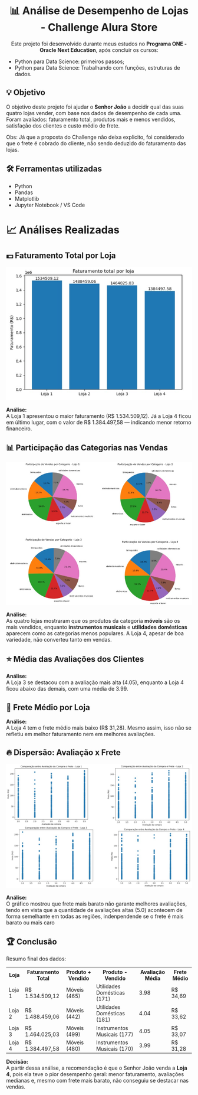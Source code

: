 <h1 align="center">📊 Análise de Desempenho de Lojas - Challenge Alura Store</h1> <p align="center"> Este projeto foi desenvolvido durante meus estudos no <strong>Programa ONE - Oracle Next Education</strong>, após concluir os cursos:<br> <ul> <li>Python para Data Science: primeiros passos;</li> <li>Python para Data Science: Trabalhando com funções, estruturas de dados.</li> </ul> </p>
<h2>💡 Objetivo</h2> 
<p>O objetivo deste projeto foi ajudar o <strong>Senhor João</strong> a decidir qual das suas quatro lojas vender, com base nos dados de desempenho de cada uma. Foram avaliados: faturamento total, produtos mais e menos vendidos, satisfação dos clientes e custo médio de frete.</p>
<p> Obs: Já que a proposta do Challenge não deixa explicito, foi considerado que o frete é cobrado do cliente, não sendo deduzido do faturamento das lojas.</p>

<h2>🛠️ Ferramentas utilizadas</h2> <ul> <li>Python</li> <li>Pandas</li> <li>Matplotlib</li> <li>Jupyter Notebook / VS Code </li> </ul>

<h1>📈 Análises Realizadas</h1> 
<h2>💵 Faturamento Total por Loja</h2> 
<p align="center"><em><img src="https://github.com/heloisa-azevedo/Challenge-Alura-Store/blob/main/img/Faturamento_total_por_loja.jpg" alt="Teste"></em></p> <p> <strong>Análise:</strong> <br> A Loja 1 apresentou o maior faturamento (R$ 1.534.509,12). Já a Loja 4 ficou em último lugar, com o valor de R$ 1.384.497,58 — indicando menor retorno financeiro. </p>

<h2>📊 Participação das Categorias nas Vendas</h2> 
<p align="center"><em><img src="https://github.com/heloisa-azevedo/Challenge-Alura-Store/blob/main/img/Participacao_vendas_por_categoria.jpg" alt="Teste"></em></p> <p> <strong>Análise:</strong> <br> As quatro lojas mostraram que os produtos da categoria <strong>móveis</strong> são os mais vendidos, enquanto <strong>instrumentos musicais</strong> e <strong>utilidades domésticas</strong> aparecem como as categorias menos populares. A Loja 4, apesar de boa variedade, não converteu tanto em vendas. </p>

<h2>⭐ Média das Avaliações dos Clientes</h2> 
<p> <strong>Análise:</strong> <br> A Loja 3 se destacou com a avaliação mais alta (4.05), enquanto a Loja 4 ficou abaixo das demais, com uma média de 3.99. </p>

<h2>🚚 Frete Médio por Loja</h2> 
<p> <strong>Análise:</strong> <br> A Loja 4 tem o frete médio mais baixo (R$ 31,28). Mesmo assim, isso não se refletiu em melhor faturamento nem em melhores avaliações. </p>

<h2>🔥 Dispersão: Avaliação x Frete</h2> 
<p align="center"><em><img src="https://github.com/heloisa-azevedo/Challenge-Alura-Store/blob/main/img/Comparacao_avaliacao_frete.jpg" alt="Teste"></em></p> <p> <strong>Análise:</strong> <br> O gráfico mostrou que frete mais barato não garante melhores avaliações, tendo em vista que a quantidade de avaliações altas (5.0) acontecem de forma semelhante em todas as regiões, indenpendende se o frete é mais barato ou mais caro  </p>

<h2>🏆 Conclusão</h2> 
<p>Resumo final dos dados:</p> 
<table> <tr> <th>Loja</th> <th>Faturamento Total</th> <th>Produto + Vendido</th> <th>Produto - Vendido</th> <th>Avaliação Média</th> <th>Frete Médio</th> </tr> <tr> <td>Loja 1</td> <td>R$ 1.534.509,12</td> <td>Móveis (465)</td> <td>Utilidades Domésticas (171)</td> <td>3.98</td> <td>R$ 34,69</td> </tr> <tr> <td>Loja 2</td> <td>R$ 1.488.459,06</td> <td>Móveis (442)</td> <td>Utilidades Domésticas (181)</td> <td>4.04</td> <td>R$ 33,62</td> </tr> <tr> <td>Loja 3</td> <td>R$ 1.464.025,03</td> <td>Móveis (499)</td> <td>Instrumentos Musicais (177)</td> <td>4.05</td> <td>R$ 33,07</td> </tr> <tr> <td>Loja 4</td> <td>R$ 1.384.497,58</td> <td>Móveis (480)</td> <td>Instrumentos Musicais (170)</td> <td>3.99</td> <td>R$ 31,28</td> </tr> </table> <p><strong>Decisão:</strong><br> A partir dessa análise, a recomendação é que o Senhor João venda a <strong>Loja 4</strong>, pois ela teve o pior desempenho geral: menor faturamento, avaliações medianas e, mesmo com frete mais barato, não conseguiu se destacar nas vendas. </p>
